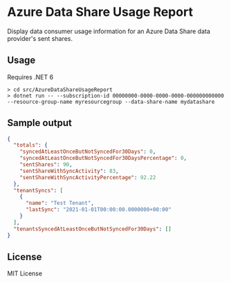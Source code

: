 # Azure Data Share Usage Report

Display data consumer usage information for an Azure Data Share data provider's sent shares.

## Usage

Requires .NET 6

```
> cd src/AzureDataShareUsageReport
> dotnet run -- --subscription-id 00000000-0000-0000-0000-000000000000 --resource-group-name myresourcegroup --data-share-name mydatashare
```

## Sample output

```json
{
  "totals": {
    "syncedAtLeastOnceButNotSyncedFor30Days": 0,
    "syncedAtLeastOnceButNotSyncedFor30DaysPercentage": 0,
    "sentShares": 90,
    "sentShareWithSyncActivity": 83,
    "sentShareWithSyncActivityPercentage": 92.22
  },
  "tenantSyncs": [
    {
      "name": "Test Tenant",
      "lastSync": "2021-01-01T00:00:00.0000000+00:00"
    }
  ],
  "tenantsSyncedAtLeastOnceButNotSyncedFor30Days": []
}
```

## License

MIT License

